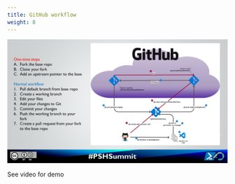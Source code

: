 ```yaml
---
title: GitHub workflow
weight: 8
---
```

<!-- markdownlint-disable MD041 -->
![GitHub workflow](./Slide08.PNG)

See video for demo
